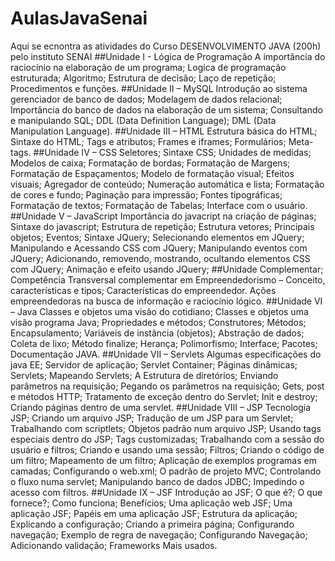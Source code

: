 # AulasJavaSenai
 Aqui se ecnontra as atividades do Curso DESENVOLVIMENTO JAVA (200h) pelo instituto SENAI
##Unidade I - Lógica de Programação
A importância do raciocínio na elaboração de um programa;
Logica de programação estruturada;
Algoritmo;
Estrutura de decisão;
Laço de repetição;
Procedimentos e funções.
##Unidade II – MySQL
Introdução ao sistema gerenciador de banco de dados;
Modelagem de dados relacional;
Importância do banco de dados na elaboração de um sistema;
Consultando e manipulando SQL;
DDL (Data Definition Language);
DML (Data Manipulation Language).
##Unidade III – HTML
Estrutura básica do HTML;
Sintaxe do HTML;
Tags e atributos;
Frames e iframes;
Formulários;
Meta-tags.
##Unidade IV – CSS
Seletores;
Sintaxe CSS;
Unidades de medidas;
Modelos de caixa;
Formatação de bordas;
Formatação de Margens;
Formatação de Espaçamentos;
Modelo de formatação visual;
Efeitos visuais;
Agregador de conteúdo;
Numeração automática e lista;
Formatação de cores e fundo;
Paginação para impressão;
Fontes tipográficas;
Formatação de textos;
Formatação de Tabelas;
Interface com o usuário.
##Unidade V – JavaScript
Importância do javacript na criação de páginas;
Sintaxe do javascript;
Estrutura de repetição;
Estrutura vetores;
Principais objetos;
Eventos;
Sintaxe JQuery;
Selecionando elementos em JQuery;
Manipulando e Acessando CSS com JQuery;
Manipulando eventos com JQuery;
Adicionando, removendo, mostrando, ocultando elementos CSS com JQuery;
Animação e efeito usando JQuery;
##Unidade Complementar;
Competência Transversal complementar em  Empreendedorismo – Conceito, características e tipos;
Características do empreendedor. Ações empreendedoras na busca de informação e raciocínio lógico.
##Unidade VI – Java
Classes e objetos uma visão do cotidiano;
Classes e objetos uma visão programa Java;
Propriedades e métodos;
Construtores;
Métodos;
Encapsulamento;
Variáveis de instância (objetos);
Abstração de dados;
Coleta de lixo;
Método finalize;
Herança;
Polimorfismo;
Interface;
Pacotes;
Documentação JAVA.
##Unidade VII – Servlets
Algumas especificações do java EE;
Servidor de aplicação;
Servlet Container;
Páginas dinâmicas;
Servlets;
Mapeando Servlets;
A Estrutura de diretórios;
Enviando parâmetros na requisição;
Pegando os parâmetros na requisição;
Gets, post e métodos HTTP;
Tratamento de exceção dentro do Servlet;
Init e destroy;
Criando páginas dentro de uma servlet.
##Unidade VIII – JSP
Tecnologia JSP;
Criando um arquivo JSP;
Tradução de um JSP para um Servlet;
Trabalhando com scriptlets;
Objetos padrão num arquivo JSP;
Usando tags especiais dentro do JSP;
Tags customizadas;
Trabalhando com a sessão do usuário e filtros;
Criando e usando uma sessão;
Filtros;
Criando o código de um filtro;
Mapeamento de um filtro;
Aplicação de exemplos programas em camadas;
Configurando o web.xml;
O padrão de projeto MVC;
Controlando o fluxo numa servlet;
Manipulando banco de dados JDBC;
Impedindo o acesso com filtros.
##Unidade IX – JSF
Introdução ao JSF;
O que é?;
O que fornece?;
Como funciona;
Benefícios;
Uma aplicação web JSF;
Uma aplicação JSF;
Papéis em uma aplicação JSF;
Estrutura da aplicação;
Explicando a configuração;
Criando a primeira página;
Configurando navegação;
Exemplo de regra de navegação;
Configurando Navegação;
Adicionando validação;
Frameworks Mais usados.
